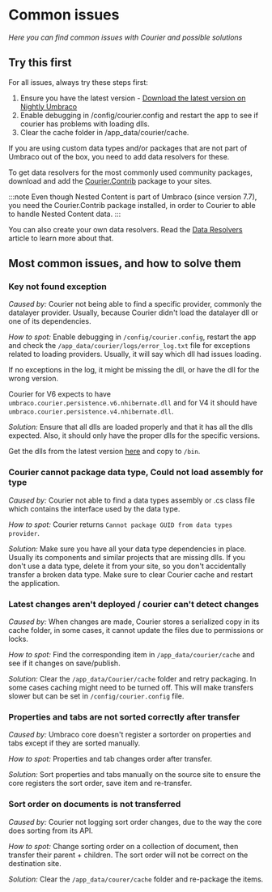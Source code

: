 # Common issues

_Here you can find common issues with Courier and possible solutions_

## Try this first
For all issues, always try these steps first:

1. Ensure you have the latest version - [Download the latest version on Nightly Umbraco](http://nightly.umbraco.org/?container=umbraco-courier-release) 
2. Enable debugging in /config/courier.config and restart the app to see if courier has problems with loading dlls.
3. Clear the cache folder in /app_data/courier/cache.

If you are using custom data types and/or packages that are not part of Umbraco out of the box, you need to add data resolvers for these.

To get data resolvers for the most commonly used community packages, download and add the [Courier.Contrib](https://github.com/umbraco/Umbraco.Courier.Contrib) package to your sites.

:::note
Even though Nested Content is part of Umbraco (since version 7.7), you need the Courier.Contrib package installed, in order to Courier to able to handle Nested Content data.
:::

You can also create your own data resolvers. Read the [Data Resolvers](Developer/DataResolvers.md) article to learn more about that.

## Most common issues, and how to solve them

### Key not found exception
*Caused by:* Courier not being able to find a specific provider, commonly the datalayer provider. Usually, because Courier didn't load the datalayer dll or one of its dependencies. 

*How to spot:* Enable debugging in `/config/courier.config`, restart the app and check the 
`/app_data/courier/logs/error_log.txt` file for exceptions related to loading providers. Usually, it will say which dll had issues loading. 

If no exceptions in the log, it might be missing the dll, or have the dll for the wrong version.

Courier for V6 expects to have `umbraco.courier.persistence.v6.nhibernate.dll` and for V4 it should have 
`umbraco.courier.persistence.v4.nhibernate.dll`.

*Solution:* Ensure that all dlls are loaded properly and that it has all the dlls expected. Also, it should only have
the proper dlls for the specific versions. 

Get the dlls from the latest version [here](http://nightly.umbraco.org/?container=umbraco-courier-release) and copy to `/bin`.

### Courier cannot package data type, Could not load assembly for type
*Caused by:* Courier not able to find a data types assembly or .cs class file which contains the interface used
by the data type.

*How to spot:* Courier returns `Cannot package GUID from data types provider`.

*Solution:* Make sure you have all your data type dependencies in place. Usually its components and similar projects
that are missing dlls. If you don't use a data type, delete it from your site, so you don't accidentally 
transfer a broken data type. Make sure to clear Courier cache and restart the application.

### Latest changes aren't deployed / courier can't detect changes
*Caused by:* When changes are made, Courier stores a serialized copy in its cache folder, in some cases, it cannot update
the files due to permissions or locks.

*How to spot:* Find the corresponding item in `/app_data/courier/cache` and see if it changes on save/publish.

*Solution:* Clear the `/app_data/Courier/cache` folder and retry packaging. In some cases caching might need to be turned off.
This will make transfers slower but can be set in `/config/courier.config` file.

### Properties and tabs are not sorted correctly after transfer
*Caused by:* Umbraco core doesn't register a sortorder on properties and tabs except if they are sorted manually.

*How to spot:* Properties and tab changes order after transfer.

*Solution:* Sort properties and tabs manually on the source site to ensure the core registers the sort order,
save item and re-transfer.

### Sort order on documents is not transferred
*Caused by:* Courier not logging sort order changes, due to the way the core does sorting from its API.

*How to spot:* Change sorting order on a collection of document, then transfer their parent + children. The sort order will not 
be correct on the destination site.

*Solution:* Clear the `/app_data/courer/cache` folder and re-package the items.
